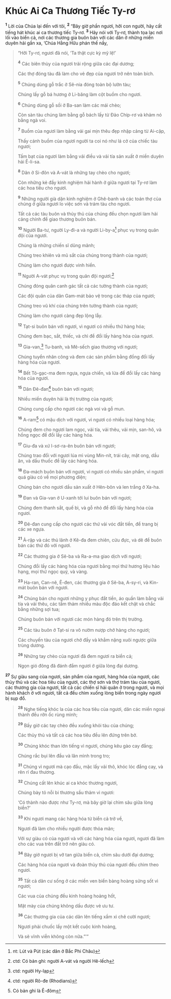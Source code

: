 # Khúc Ai Ca Thương Tiếc Ty-rơ

<sup><b>1</b></sup> Lời của Chúa lại đến với tôi, <sup><b>2</b></sup> “Bây giờ phần ngươi, hỡi con người, hãy cất tiếng hát khúc ai ca thương tiếc Ty-rơ. <sup><b>3</b></sup> Hãy nói với Ty-rơ, thành tọa lạc nơi lối vào biển cả, nơi các thương gia buôn bán với các dân ở những miền duyên hải gần xa, ‘Chúa Hằng Hữu phán thế nầy,

> “Hỡi Ty-rơ, ngươi đã nói, ‘Ta thật cực kỳ mỹ lệ!’
>
> <sup><b>4</b></sup> Các biên thùy của ngươi trải rộng giữa các đại dương;
>
> Các thợ đóng tàu đã làm cho vẻ đẹp của ngươi trở nên toàn bích.
>
> <sup><b>5</b></sup> Chúng dùng gỗ trắc ở Sê-nia đóng toàn bộ lườn tàu;
>
> Chúng lấy gỗ bá hương ở Li-băng làm cột buồm cho ngươi.
>
> <sup><b>6</b></sup> Chúng dùng gỗ sồi ở Ba-san làm các mái chèo;
>
> Còn sàn tàu chúng làm bằng gỗ bách lấy từ Ðảo Chíp-rơ và khảm nó bằng ngà voi.
>
> <sup><b>7</b></sup> Buồm của ngươi làm bằng vải gai mịn thêu đẹp nhập cảng từ Ai-cập,
>
> Thấy cánh buồm của ngươi người ta coi nó như lá cờ của chiếc tàu ngươi;
>
> Tấm bạt của ngươi làm bằng vải điều và vải tía sản xuất ở miền duyên hải Ê-li-sa.
>
> <sup><b>8</b></sup> Dân ở Si-đôn và A-vát là những tay chèo cho ngươi;
>
> Còn những kẻ đầy kinh nghiệm hải hành ở giữa ngươi tại Ty-rơ làm các hoa tiêu cho ngươi.
>
> <sup><b>9</b></sup> Những người già dặn kinh nghiệm ở Ghê-banh và các toán thợ của chúng ở giữa ngươi lo việc sơn và trám tàu cho ngươi.
>
> Tất cả các tàu buôn và thủy thủ của chúng đều chọn ngươi làm hải cảng chính để giao thương buôn bán.
>
> <sup><b>10</b></sup> Người Ba-tư, người Ly-đi-a và người Li-by-a[^1-eda38721-fe37-4a77-bb62-f39b6a821c54] phục vụ trong quân đội của ngươi.
>
> Chúng là những chiến sĩ dũng mãnh;
>
> Chúng treo khiên và mũ sắt của chúng trong thành của ngươi;
>
> Chúng làm cho ngươi được vinh hiển.
>
> <sup><b>11</b></sup> Người A-vát phục vụ trong quân đội ngươi;[^2-eda38721-fe37-4a77-bb62-f39b6a821c54]
>
> Chúng đóng quân canh gác tất cả các tường thành của ngươi;
>
> Các đội quân của dân Gam-mát bảo vệ trong các tháp của ngươi;
>
> Chúng treo vũ khí của chúng trên tường thành của ngươi;
>
> Chúng làm cho ngươi càng đẹp lộng lẫy.
>
> <sup><b>12</b></sup> Tạt-si buôn bán với ngươi, vì ngươi có nhiều thứ hàng hóa;
>
> Chúng đem bạc, sắt, thiếc, và chì để đổi lấy hàng hóa của ngươi.
>
> <sup><b>13</b></sup> Gia-van,[^3-eda38721-fe37-4a77-bb62-f39b6a821c54] Tu-banh, và Mê-sếch giao thương với ngươi;
>
> Chúng tuyển nhân công và đem các sản phẩm bằng đồng đổi lấy hàng hóa của ngươi.
>
> <sup><b>14</b></sup> Bết Tô-gạc-ma đem ngựa, ngựa chiến, và lừa để đổi lấy các hàng hóa của ngươi.
>
> <sup><b>15</b></sup> Dân Ðê-đan[^4-eda38721-fe37-4a77-bb62-f39b6a821c54] buôn bán với ngươi;
>
> Nhiều miền duyên hải là thị trường của ngươi;
>
> Chúng cung cấp cho ngươi các ngà voi và gỗ mun.
>
> <sup><b>16</b></sup> A-ram[^5-eda38721-fe37-4a77-bb62-f39b6a821c54] có mậu dịch với ngươi, vì ngươi có nhiều loại hàng hóa;
>
> Chúng đem cho ngươi lam ngọc, vải tía, vải thêu, vải mịn, san-hô, và hồng ngọc để đổi lấy các hàng hóa.
>
> <sup><b>17</b></sup> Giu-đa và xứ I-sơ-ra-ên buôn bán với ngươi;
>
> Chúng trao đổi với ngươi lúa mì vùng Min-nít, trái cây, mật ong, dầu ăn, và dầu thuốc để lấy các hàng hóa.
>
> <sup><b>18</b></sup> Ða-mách buôn bán với ngươi, vì ngươi có nhiều sản phẩm, vì ngươi quá giàu có về mọi phương diện;
>
> Chúng bán cho ngươi dầu sản xuất ở Hên-bôn và len trắng ở Xa-ha.
>
> <sup><b>19</b></sup> Ðan và Gia-van ở U-xanh tới lui buôn bán với ngươi;
>
> Chúng đem thanh sắt, quế bì, và gỗ nhỏ để đổi lấy hàng hóa của ngươi.
>
> <sup><b>20</b></sup> Ðê-đan cung cấp cho ngươi các thứ vải vóc đắt tiền, để trang bị các xe ngựa.
>
> <sup><b>21</b></sup> Ả-rập và các thủ lãnh ở Kê-đa đem chiên, cừu đực, và dê để buôn bán các thứ đó với ngươi.
>
> <sup><b>22</b></sup> Các thương gia ở Sê-ba và Ra-a-ma giao dịch với ngươi;
>
> Chúng đổi lấy các hàng hóa của ngươi bằng mọi thứ hương liệu hảo hạng, mọi thứ ngọc quý, và vàng.
>
> <sup><b>23</b></sup> Ha-ran, Can-nê, Ê-đen, các thương gia ở Sê-ba, A-sy-ri, và Kin-mát buôn bán với ngươi.
>
> <sup><b>24</b></sup> Chúng bán cho ngươi những y phục đắt tiền, áo quần làm bằng vải tía và vải thêu, các tấm thảm nhiều màu độc đáo kết chặt và chắc bằng những sợi tua;
>
> Chúng buôn bán với ngươi các món hàng đó trên thị trường.
>
> <sup><b>25</b></sup> Các tàu buôn ở Tạt-si ra vô nườm nượp chở hàng cho ngươi;
>
> Các chuyến tàu của ngươi chở đầy và khẳm nặng xuôi ngược giữa trùng dương.
>
> <sup><b>26</b></sup> Những tay chèo của ngươi đã đem ngươi ra biển cả;
>
> Ngọn gió đông đã đánh đắm ngươi ở giữa lòng đại dương.

<sup><b>27</b></sup> Sự giàu sang của ngươi, sản phẩm của ngươi, hàng hóa của ngươi, các thủy thủ và các hoa tiêu của ngươi, các thợ sơn và thợ trám tàu của ngươi, các thương gia của ngươi, tất cả các chiến sĩ hải quân ở trong ngươi, và mọi hành khách ở với ngươi, tất cả đều chìm xuống lòng biển trong ngày ngươi bị sụp đổ.

> <sup><b>28</b></sup> Nghe tiếng khóc la của các hoa tiêu của ngươi, dân các miền ngoại thành đều rởn ốc rùng mình;
>
> <sup><b>29</b></sup> Bấy giờ các tay chèo đều xuống khỏi tàu của chúng;
>
> Các thủy thủ và tất cả các hoa tiêu đều lên đứng trên bờ.
>
> <sup><b>30</b></sup> Chúng khóc than lớn tiếng vì ngươi, chúng kêu gào cay đắng;
>
> Chúng rắc bụi lên đầu và lăn mình trong tro;
>
> <sup><b>31</b></sup> Chúng vì ngươi mà cạo đầu, mặc lấy vải thô, khóc lóc đắng cay, và rên rỉ đau thương.
>
> <sup><b>32</b></sup> Chúng cất lên khúc ai ca khóc thương ngươi,
>
> Chúng bày tỏ nỗi bi thương sầu thảm vì ngươi:
>
> ‘Có thành nào được như Ty-rơ, mà bây giờ lại chìm sâu giữa lòng biển?’
>
> <sup><b>33</b></sup> Khi ngươi mang các hàng hóa từ biển cả trở về,
>
> Ngươi đã làm cho nhiều người được thỏa mãn;
>
> Với sự giàu có của ngươi và với các hàng hóa của ngươi, ngươi đã làm cho các vua trên đất trở nên giàu có.
>
> <sup><b>34</b></sup> Bây giờ ngươi bị vỡ tan giữa biển cả, chìm sâu dưới đại dương;
>
> Các hàng hóa của ngươi và đoàn thủy thủ của ngươi đều chìm theo ngươi.
>
> <sup><b>35</b></sup> Tất cả dân cư sống ở các miền ven biển bàng hoàng sửng sốt vì ngươi;
>
> Các vua của chúng đều kinh hoàng hoảng hốt,
>
> Mặt mày của chúng không dấu được vẻ ưu tư.
>
> <sup><b>36</b></sup> Các thương gia của các dân lên tiếng xầm xì chê cười ngươi;
>
> Ngươi phải chuốc lấy một kết cuộc kinh hoàng,
>
> Và sẽ vĩnh viễn không còn nữa.”’”

[^1-eda38721-fe37-4a77-bb62-f39b6a821c54]: nt: Lút và Pút (các dân ở Bắc Phi Châu)

[^2-eda38721-fe37-4a77-bb62-f39b6a821c54]: ctd: Có bản ghi: người A-vát và người Hê-lếch

[^3-eda38721-fe37-4a77-bb62-f39b6a821c54]: ctd: người Hy-lạp

[^4-eda38721-fe37-4a77-bb62-f39b6a821c54]: ctd: người Rô-đe (Rhodians)

[^5-eda38721-fe37-4a77-bb62-f39b6a821c54]: Có bản ghi là Ê-đôm

